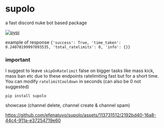 # supolo
a fast discord nuke bot based package

[![pypi](https://github.com/efenatuyo/supolo/actions/workflows/python-publish.yml/badge.svg)](https://github.com/efenatuyo/supolo/actions/workflows/python-publish.yml)

example of response
`
{'success': True, 'time_taken': 0.24078199997893535, 'total_ratelimits': 0, 'info': {}}
`

### important
I suggest to leave `skipOnRatelimit` false on bigger tasks like mass kick, mass ban etc due to these endpoints ratelimiting fast but for a short time. You can modify `ratelimitCooldown` in seconds (can also be 0 not suggested)


```
pip install supolo
```

showcase (channel delete, channel create & channel spam)

https://github.com/efenatuyo/supolo/assets/113731512/2192bd40-16a8-44c4-911a-e37254719e60
